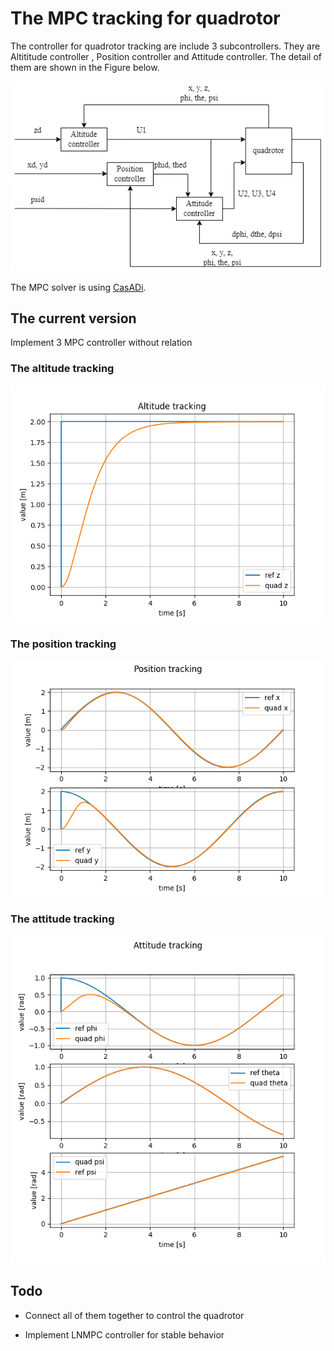 # The MPC tracking for quadrotor

The controller for quadrotor tracking are include 3 subcontrollers. They are Altititude controller , Position controller and Attitude controller. The detail of them are shown in the Figure below.

![MPC quad](images/quad_controller.png)

The MPC solver is using [CasADi](https://web.casadi.org/).
## The current version
Implement 3 MPC controller without relation

### The altitude tracking
![altitude](images/altitude_tracking.png)

### The position tracking
![position](images/position_tracking.png)

### The attitude tracking
![attitude](images/attitude_tracking.png)

## Todo
* Connect all of them together to control the quadrotor

* Implement LNMPC controller for stable behavior